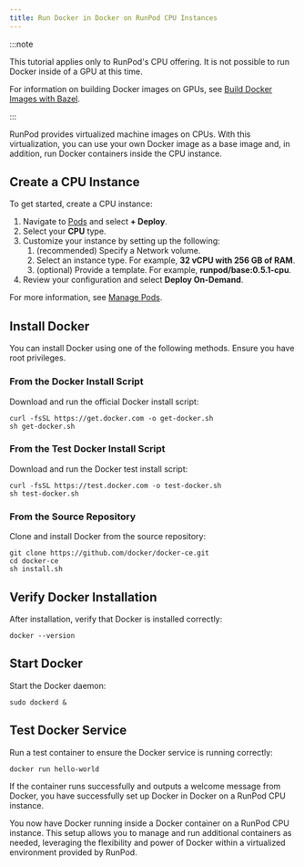 ```yaml
---
title: Run Docker in Docker on RunPod CPU Instances
---
```


:::note

This tutorial applies only to RunPod's CPU offering. 
It is not possible to run Docker inside of a GPU at this time.

For information on building Docker images on GPUs, see [Build Docker Images with Bazel](/tutorials/pods/build-docker-images).

:::

RunPod provides virtualized machine images on CPUs.
With this virtualization, you can use your own Docker image as a base image and, in addition, run Docker containers inside the CPU instance.

## Create a CPU Instance

To get started, create a CPU instance:

1. Navigate to [Pods](https://www.runpod.io/console/pods) and select **+ Deploy**.
2. Select your **CPU** type.
3. Customize your instance by setting up the following:
   1. (recommended) Specify a Network volume.
   2. Select an instance type. For example, **32 vCPU with 256 GB of RAM**.
   3. (optional) Provide a template. For example, **runpod/base:0.5.1-cpu**.
4. Review your configuration and select **Deploy On-Demand**.

For more information, see [Manage Pods](/pods/manage-pods#start-a-pod).

## Install Docker

You can install Docker using one of the following methods. 
Ensure you have root privileges.

### From the Docker Install Script

Download and run the official Docker install script:

```shell
curl -fsSL https://get.docker.com -o get-docker.sh
sh get-docker.sh
```

### From the Test Docker Install Script

Download and run the Docker test install script:

```shell
curl -fsSL https://test.docker.com -o test-docker.sh
sh test-docker.sh
```

### From the Source Repository

Clone and install Docker from the source repository:

```shell
git clone https://github.com/docker/docker-ce.git
cd docker-ce
sh install.sh
```

## Verify Docker Installation

After installation, verify that Docker is installed correctly:

```shell
docker --version
```

## Start Docker

Start the Docker daemon:

```shell
sudo dockerd &
```

## Test Docker Service

Run a test container to ensure the Docker service is running correctly:

```shell
docker run hello-world
```

If the container runs successfully and outputs a welcome message from Docker, you have successfully set up Docker in Docker on a RunPod CPU instance.


You now have Docker running inside a Docker container on a RunPod CPU instance. 
This setup allows you to manage and run additional containers as needed, leveraging the flexibility and power of Docker within a virtualized environment provided by RunPod.
